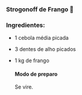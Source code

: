 ### Strogonoff de Frango :chicken:

### 	Ingredientes:

- 1 cebola média picada

- 3 dentes de alho picados

- 1 kg de frango

  

  #### Modo de preparo

  Se vire.

  

  